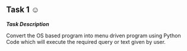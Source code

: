## Task 1 :relaxed:

***Task Description*** 

Convert the OS based program into menu driven program using Python Code which will execute the required query or text given by user.

